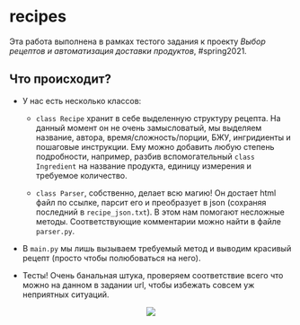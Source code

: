 # recipes

Эта работа выполнена в рамках тестого задания к проекту _Выбор рецептов и автоматизация доставки продуктов_, #spring2021.

## Что происходит?	
- У нас есть несколько классов:
    - `class Recipe` хранит в себе выделенную структуру рецепта. На данный момент он не очень замысловатый, мы выделяем название, автора, время/сложность/порции, БЖУ, ингридиенты и пошаговые инструкции. Ему можно добавить любую степень подробности, например, разбив вспомогательный `class Ingredient` на название продукта, единицу измерения и требуемое количество.   

    - `class Parser`, собственно, делает всю магию! Он достает html файл по ссылке, парсит его и преобразует в json (сохраняя последний в `recipe_json.txt`). В этом нам помогают несложные методы. Соответствующие комментарии можно найти в файле `parser.py`.


- В `main.py` мы лишь вызываем требуемый метод и выводим красивый рецепт (просто чтобы полюбоваться на него).
  
- Тесты! Очень банальная штука, проверяем соответствие всего что можно на данном в задании url, чтобы избежать совсем уж неприятных ситуаций.

<p align="center">
  <img src="https://pics.onsizzle.com/interviewer-how-much-you-love-food-bhukkad-31426743.png" />
</p>